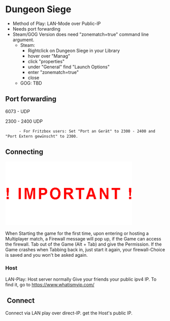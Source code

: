 # Dungeon Siege

- Method of Play: LAN-Mode over Public-IP
- Needs port forwarding
- Steam/GOG Version does need "zonematch=true" command line argument.
  - Steam:
    - Rightclick on Dungeon Siege in your Library
    - hover over "Manag"
    - click "properties"
    - under "General" find "Launch Options"
    - enter "zonematch=true"
    - close
  - GOG: TBD

## Port forwarding

6073 - UDP

2300 - 2400 UDP

		  - For Fritzbox users: Set "Port an Gerät" to 2300 - 2400 and "Port Extern gewünscht" to 2300.

## Connecting

![Important](../../res/important.png)

When Starting the game for the first time, upon entering or hosting a Multiplayer match, a Firewall message will pop up, if the Game can access the firewall.
Tab out of the Game (Alt + Tab) and give the Permission. If the Game crashes when Tabbing back in, just start it again, your firewall-Choice is saved and you won't be asked again.

### Host

LAN-Play: Host server normally  Give your friends your public ipv4 IP. To find it, go to https://www.whatismyip.com/

##  Connect

Connect via LAN play over direct-IP. get the Host's public IP.

